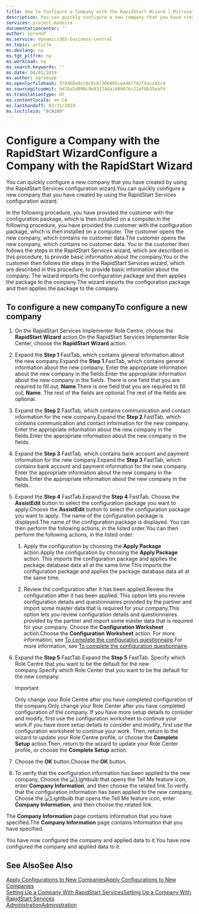 ```yaml
---
title: How to Configure a Company with the RapidStart Wizard | Microsoft Docs
description: You can quickly configure a new company that you have created by using the RapidStart Services configuration wizard.
services: project-madeira
documentationcenter: ''
author: SorenGP
ms.service: dynamics365-business-central
ms.topic: article
ms.devlang: na
ms.tgt_pltfrm: na
ms.workload: na
ms.search.keywords: ''
ms.date: 04/01/2019
ms.author: sgroespe
ms.openlocfilehash: 3784b8e0cc0c0c07300895ce448ff82f9acc91c9
ms.sourcegitcommit: bd78a5d990c9e83174da1409076c22df8b35eafd
ms.translationtype: HT
ms.contentlocale: en-CA
ms.lasthandoff: 03/31/2019
ms.locfileid: "919280"
---
```

# <a name="configure-a-company-with-the-rapidstart-wizard"></a><span data-ttu-id="128a7-103">Configure a Company with the RapidStart Wizard</span><span class="sxs-lookup"><span data-stu-id="128a7-103">Configure a Company with the RapidStart Wizard</span></span>
<span data-ttu-id="128a7-104">You can quickly configure a new company that you have created by using the RapidStart Services configuration wizard.</span><span class="sxs-lookup"><span data-stu-id="128a7-104">You can quickly configure a new company that you have created by using the RapidStart Services configuration wizard.</span></span>

<span data-ttu-id="128a7-105">In the following procedure, you have provided the customer with the configuration package, which is then installed on a computer.</span><span class="sxs-lookup"><span data-stu-id="128a7-105">In the following procedure, you have provided the customer with the configuration package, which is then installed on a computer.</span></span> <span data-ttu-id="128a7-106">The customer opens the new company, which contains no customer data.</span><span class="sxs-lookup"><span data-stu-id="128a7-106">The customer opens the new company, which contains no customer data.</span></span> <span data-ttu-id="128a7-107">You or the customer then follows the steps in the RapidStart Services wizard, which are described in this procedure, to provide basic information about the company.</span><span class="sxs-lookup"><span data-stu-id="128a7-107">You or the customer then follows the steps in the RapidStart Services wizard, which are described in this procedure, to provide basic information about the company.</span></span> <span data-ttu-id="128a7-108">The wizard imports the configuration package and then applies the package to the company.</span><span class="sxs-lookup"><span data-stu-id="128a7-108">The wizard imports the configuration package and then applies the package to the company.</span></span>  

## <a name="to-configure-a-new-company"></a><span data-ttu-id="128a7-109">To configure a new company</span><span class="sxs-lookup"><span data-stu-id="128a7-109">To configure a new company</span></span>  
1. <span data-ttu-id="128a7-110">On the RapidStart Services Implementer Role Centre, choose the **RapidStart Wizard** action.</span><span class="sxs-lookup"><span data-stu-id="128a7-110">On the RapidStart Services Implementer Role Center, choose the **RapidStart Wizard** action.</span></span>  
2. <span data-ttu-id="128a7-111">Expand the **Step 1** FastTab, which contains general information about the new company.</span><span class="sxs-lookup"><span data-stu-id="128a7-111">Expand the **Step 1** FastTab, which contains general information about the new company.</span></span> <span data-ttu-id="128a7-112">Enter the appropriate information about the new company in the fields.</span><span class="sxs-lookup"><span data-stu-id="128a7-112">Enter the appropriate information about the new company in the fields.</span></span> <span data-ttu-id="128a7-113">There is one field that you are required to fill out, **Name**.</span><span class="sxs-lookup"><span data-stu-id="128a7-113">There is one field that you are required to fill out, **Name**.</span></span> <span data-ttu-id="128a7-114">The rest of the fields are optional.</span><span class="sxs-lookup"><span data-stu-id="128a7-114">The rest of the fields are optional.</span></span>  
3. <span data-ttu-id="128a7-115">Expand the **Step 2** FastTab, which contains communication and contact information for the new company.</span><span class="sxs-lookup"><span data-stu-id="128a7-115">Expand the **Step 2** FastTab, which contains communication and contact information for the new company.</span></span> <span data-ttu-id="128a7-116">Enter the appropriate information about the new company in the fields.</span><span class="sxs-lookup"><span data-stu-id="128a7-116">Enter the appropriate information about the new company in the fields.</span></span>
4. <span data-ttu-id="128a7-117">Expand the **Step 3** FastTab, which contains bank account and payment information for the new company.</span><span class="sxs-lookup"><span data-stu-id="128a7-117">Expand the **Step 3** FastTab, which contains bank account and payment information for the new company.</span></span> <span data-ttu-id="128a7-118">Enter the appropriate information about the new company in the fields.</span><span class="sxs-lookup"><span data-stu-id="128a7-118">Enter the appropriate information about the new company in the fields.</span></span>  
5. <span data-ttu-id="128a7-119">Expand the **Step 4** FastTab.</span><span class="sxs-lookup"><span data-stu-id="128a7-119">Expand the **Step 4** FastTab.</span></span> <span data-ttu-id="128a7-120">Choose the **AssistEdit** button to select the configuration package you want to apply.</span><span class="sxs-lookup"><span data-stu-id="128a7-120">Choose the **AssistEdit** button to select the configuration package you want to apply.</span></span> <span data-ttu-id="128a7-121">The name of the configuration package is displayed.</span><span class="sxs-lookup"><span data-stu-id="128a7-121">The name of the configuration package is displayed.</span></span> <span data-ttu-id="128a7-122">You can then perform the following actions, in the listed order:</span><span class="sxs-lookup"><span data-stu-id="128a7-122">You can then perform the following actions, in the listed order:</span></span>  

    1. <span data-ttu-id="128a7-123">Apply the configuration by choosing the **Apply Package** action.</span><span class="sxs-lookup"><span data-stu-id="128a7-123">Apply the configuration by choosing the **Apply Package** action.</span></span> <span data-ttu-id="128a7-124">This imports the configuration package and applies the package database data all at the same time.</span><span class="sxs-lookup"><span data-stu-id="128a7-124">This imports the configuration package and applies the package database data all at the same time.</span></span>  

    2. <span data-ttu-id="128a7-125">Review the configuration after it has been applied.</span><span class="sxs-lookup"><span data-stu-id="128a7-125">Review the configuration after it has been applied.</span></span> <span data-ttu-id="128a7-126">This option lets you review configuration details and questionnaires provided by the partner and import some master data that is required for your company.</span><span class="sxs-lookup"><span data-stu-id="128a7-126">This option lets you review configuration details and questionnaires provided by the partner and import some master data that is required for your company.</span></span> <span data-ttu-id="128a7-127">Choose the **Configuration Worksheet** action.</span><span class="sxs-lookup"><span data-stu-id="128a7-127">Choose the **Configuration Worksheet** action.</span></span> <span data-ttu-id="128a7-128">For more information, see [To complete the configuration questionnaire](admin-gather-customer-setup-values.md#to-complete-the-configuration-questionnaire).</span><span class="sxs-lookup"><span data-stu-id="128a7-128">For more information, see [To complete the configuration questionnaire](admin-gather-customer-setup-values.md#to-complete-the-configuration-questionnaire).</span></span>  

6. <span data-ttu-id="128a7-129">Expand the **Step 5** FastTab.</span><span class="sxs-lookup"><span data-stu-id="128a7-129">Expand the **Step 5** FastTab.</span></span> <span data-ttu-id="128a7-130">Specify which Role Centre that you want to be the default for the new company.</span><span class="sxs-lookup"><span data-stu-id="128a7-130">Specify which Role Center that you want to be the default for the new company.</span></span>  

    > [!IMPORTANT]  
    >  <span data-ttu-id="128a7-131">Only change your Role Centre after you have completed configuration of the company.</span><span class="sxs-lookup"><span data-stu-id="128a7-131">Only change your Role Center after you have completed configuration of the company.</span></span> <span data-ttu-id="128a7-132">If you have more setup details to consider and modify, first use the configuration worksheet to continue your work.</span><span class="sxs-lookup"><span data-stu-id="128a7-132">If you have more setup details to consider and modify, first use the configuration worksheet to continue your work.</span></span> <span data-ttu-id="128a7-133">Then, return to the wizard to update your Role Centre profile, or choose the **Complete Setup** action.</span><span class="sxs-lookup"><span data-stu-id="128a7-133">Then, return to the wizard to update your Role Center profile, or choose the **Complete Setup** action.</span></span>

7. <span data-ttu-id="128a7-134">Choose the **OK** button.</span><span class="sxs-lookup"><span data-stu-id="128a7-134">Choose the **OK** button.</span></span>  
8. <span data-ttu-id="128a7-135">To verify that the configuration information has been applied to the new company, Choose the ![Lightbulb that opens the Tell Me feature](media/ui-search/search_small.png "Tell me what you want to do") icon, enter **Company Information**, and then choose the related link.</span><span class="sxs-lookup"><span data-stu-id="128a7-135">To verify that the configuration information has been applied to the new company, Choose the ![Lightbulb that opens the Tell Me feature](media/ui-search/search_small.png "Tell me what you want to do") icon, enter **Company Information**, and then choose the related link.</span></span>

<span data-ttu-id="128a7-136">The **Company Information** page contains information that you have specified.</span><span class="sxs-lookup"><span data-stu-id="128a7-136">The **Company Information** page contains information that you have specified.</span></span>   

<span data-ttu-id="128a7-137">You have now configured the company and applied data to it.</span><span class="sxs-lookup"><span data-stu-id="128a7-137">You have now configured the company and applied data to it.</span></span>  

## <a name="see-also"></a><span data-ttu-id="128a7-138">See Also</span><span class="sxs-lookup"><span data-stu-id="128a7-138">See Also</span></span>  
[<span data-ttu-id="128a7-139">Apply Configurations to New Companies</span><span class="sxs-lookup"><span data-stu-id="128a7-139">Apply Configurations to New Companies</span></span>](admin-apply-configuration-to-new-companies.md)  
[<span data-ttu-id="128a7-140">Setting Up a Company With RapidStart Services</span><span class="sxs-lookup"><span data-stu-id="128a7-140">Setting Up a Company With RapidStart Services</span></span>](admin-set-up-a-company-with-rapidstart.md)  
[<span data-ttu-id="128a7-141">Administration</span><span class="sxs-lookup"><span data-stu-id="128a7-141">Administration</span></span>](admin-setup-and-administration.md)
